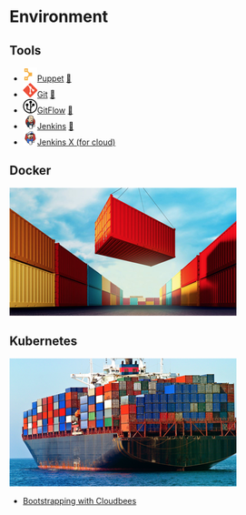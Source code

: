 # Environment

## Tools

* ![Puppet](/images/2018/10/puppet.png)[Puppet](https://puppet.com)
[:movie_camera:](https://www.youtube.com/watch?v=QFcqvBk1gNA)
* ![Git](/images/2018/10/git.png)[Git](https://git-scm.com)
[:movie_camera:](https://www.youtube.com/watch?v=DR7MLaAKcUk)
* ![Gitflow](/images/2018/10/gitflow.png)[GitFlow](https://datasift.github.io/gitflow/IntroducingGitFlow.html)
[:movie_camera:](https://www.youtube.com/watch?v=47uih9Tp6H8)
* ![Jenkins](/images/2018/10/jenkins.png)[Jenkins](https://jenkins.io)
[:movie_camera:](https://www.youtube.com/watch?v=mpsQFEpiOj4)
* ![Jenkins X](/images/2018/10/jenkins-x.png)[Jenkins X (for cloud)](https://jenkins-x.io)

## Docker

![Container](/images/2018/10/container.png)

## Kubernetes

![Kubernetes](/images/2018/10/kubernetes.png)

* [Bootstrapping with Cloudbees](https://www.youtube.com/watch?v=hnCNJ5IYWFM)
